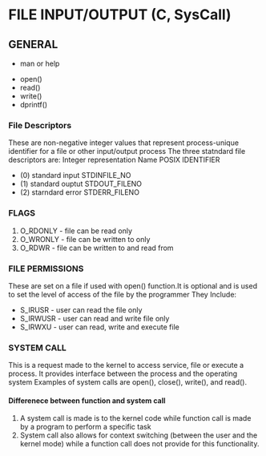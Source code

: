 # FILE INPUT/OUTPUT  (C, SysCall)

## GENERAL

* man or help
- open()
- read()
- write()
- dprintf()

### File Descriptors

These are non-negative integer values that represent process-unique identifier for a file or other input/output process
The three statndard file descriptors are:
   Integer representation    Name                   POSIX IDENTIFIER
-  (0)                       standard input         STDINFILE_NO
-  (1)                       standard ouptut        STDOUT_FILENO
-  (2)                       starndard error        STDERR_FILENO

### FLAGS

1. O_RDONLY - file can be read only
2. O_WRONLY - file can be written to only
3. O_RDWR   - file can be written to and read from

### FILE PERMISSIONS

These are set on a file if used with open() function.It is optional and is used to set the level of access of the file by the programmer
They Include: 
- S_IRUSR   - user can read the file only
- S_IRWUSR  - user can read and write file only
- S_IRWXU   - user can read, write and execute file

### SYSTEM CALL

This is a request made to the kernel to access service, file or execute a process.
It provides interface between the process and the operating system
Examples of system calls are open(), close(), write(), and read().

#### Differenece between function and system call
1. A system call is made is to the kernel code while function call is made by a program to perform a specific task
2. System call also allows for context switching  (between the user and the kernel mode) while a function call does not provide for this functionality.

